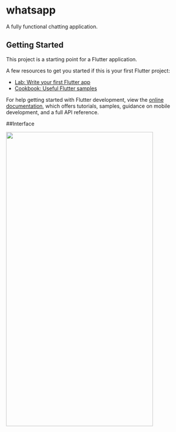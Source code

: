 # whatsapp

A fully functional chatting application.

## Getting Started

This project is a starting point for a Flutter application.

A few resources to get you started if this is your first Flutter project:

- [Lab: Write your first Flutter app](https://docs.flutter.dev/get-started/codelab)
- [Cookbook: Useful Flutter samples](https://docs.flutter.dev/cookbook)

For help getting started with Flutter development, view the
[online documentation](https://docs.flutter.dev/), which offers tutorials,
samples, guidance on mobile development, and a full API reference.

##Interface

<img src="https://user-images.githubusercontent.com/75268931/201902813-fa21d061-01eb-4661-ab27-1ac87ba3a26d.gif" width=400 height=800>
<br>

